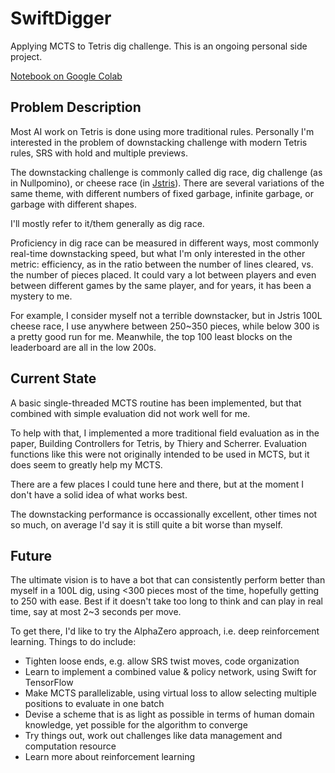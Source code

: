 # SwiftDigger

Applying MCTS to Tetris dig challenge.  This is an ongoing personal side project.

[Notebook on Google Colab](https://colab.research.google.com/drive/1h0KF2E4jErjFsNvfW21AZSwzAgN0cZ-8)

## Problem Description

Most AI work on Tetris is done using more traditional rules.  Personally I'm interested in the problem of downstacking challenge with modern Tetris rules, SRS with hold and multiple previews.

The downstacking challenge is commonly called dig race, dig challenge (as in Nullpomino), or cheese race (in [Jstris](https://jstris.jezevec10.com/)).  There are several variations of the same theme, with different numbers of fixed garbage, infinite garbage, or garbage with different shapes.

I'll mostly refer to it/them generally as dig race.

Proficiency in dig race can be measured in different ways, most commonly real-time downstacking speed, but what I'm only interested in the other metric: efficiency, as in the ratio between the number of lines cleared, vs. the number of pieces placed.  It could vary a lot between players and even between different games by the same player, and for years, it has been a mystery to me.

For example, I consider myself not a terrible downstacker, but in Jstris 100L cheese race, I use anywhere between 250~350 pieces, while below 300 is a pretty good run for me.  Meanwhile, the top 100 least blocks on the leaderboard are all in the low 200s.

## Current State

A basic single-threaded MCTS routine has been implemented, but that combined with simple evaluation did not work well for me.

To help with that, I implemented a more traditional field evaluation as in the paper, Building Controllers for Tetris, by Thiery and Scherrer.  Evaluation functions like this were not originally intended to be used in MCTS, but it does seem to greatly help my MCTS.

There are a few places I could tune here and there, but at the moment I don't have a solid idea of what works best.

The downstacking performance is occassionally excellent, other times not so much, on average I'd say it is still quite a bit worse than myself.

## Future

The ultimate vision is to have a bot that can consistently perform better than myself in a 100L dig, using <300 pieces most of the time, hopefully getting to 250 with ease.  Best if it doesn't take too long to think and can play in real time, say at most 2~3 seconds per move.

To get there, I'd like to try the AlphaZero approach, i.e. deep reinforcement learning.  Things to do include:

- Tighten loose ends, e.g. allow SRS twist moves, code organization
- Learn to implement a combined value & policy network, using Swift for TensorFlow
- Make MCTS parallelizable, using virtual loss to allow selecting multiple positions to evaluate in one batch
- Devise a scheme that is as light as possible in terms of human domain knowledge, yet possible for the algorithm to converge
- Try things out, work out challenges like data management and computation resource
- Learn more about reinforcement learning


